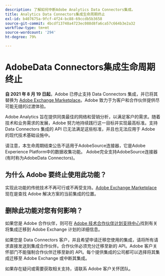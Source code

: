 ```yaml
---
description: 了解如何中断Adobe Analytics Data Connectors集成。
title: Analytics Data Connectors集成生命周期终止
exl-id: b407675a-9fcf-4f24-bc88-69ccdb5b3658
source-git-commit: 4bcdf13748a4723ec088d8fa6ca57c664b3e2a32
workflow-type: tm+mt
source-wordcount: '294'
ht-degree: 79%

---
```


# AdobeData Connectors集成生命周期终止

**自 2021 年 8 月 19 日起**，Adobe 已停止支持 Data Connectors 集成，并已将其替换为 [Adobe Exchange Marketplace](https://exchange.adobe.com/experiencecloud.analytics.html#product)。Adobe 致力于为客户和合作伙伴提供尽可能无缝的过渡体验。

Adobe Analytics 旨在提供同类最佳的网络和营销分析，以满足客户的需求。随着技术和业务需求的发展，Adobe 努力地持续践行这一目标并实现最高标准。支持 Data Connectors 集成的 API 已无法满足这些标准，并且也无法应用于 Adobe 的现代技术基础设施中。

请注意，本生命周期结束公告不适用于AdobeSource连接器，它是Adobe Experience Platform中的数据收集功能。 Adobe完全支持AdobeSource连接器(有时称为AdobeData Connectors)。

## 为什么 Adobe 要终止使用此功能？

实现此功能的传统技术不再可行或不再受支持。[Adobe Exchange Marketplace](https://exchange.adobe.com/experiencecloud.analytics.html#product) 现在是查找 Adobe 解决方案的当前集成的位置。

## 删除此功能对您有何影响？

如果您是 Adobe 合作伙伴，则可在 [Adobe 技术合作伙伴计划支持中心](https://adobeexchangeec.zendesk.com/hc/en-us/articles/360003867071-Adobe-Analytics-Integration-Tools)找到有关将集成迁移到 Adobe Exchange 计划的详细信息。

如果您是 Data Connectors 客户，并且希望申请迁移您使用的集成，请将所有请求直接发送到集成合作伙伴。合作伙伴必须充分迁移至新的 API。Adobe 客户关怀部门不能强制合作伙伴迁移至新的 API。每个提供集成的公司都可以选择将其集成迁移至 Adobe Exchange 或中断其集成。

如果存在疑问或需要获取相关支持，请联系 Adobe 客户关怀团队。
